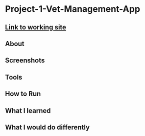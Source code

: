 # Project-1-Vet-Management-App

<h2><a href="">Link to working site</a></h2>


<h2>About</h2>

<h2>Screenshots</h2>

<h2>Tools</h2>

<h2>How to Run</h2>

<h2>What I learned</h2>


<h2>What I would do differently</h2>
